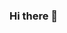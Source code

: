### Hi there 👋

<!--
**Sozialstunde/Sozialstunde** is a ✨ _special_ ✨ repository because its `README.md` (this file) appears on your GitHub profile.

Here are some ideas to get you started:

- 🔭 I’m currently working on some glua Projects and Python Projects
- 🌱 I’m currently learning Python and C++
- 🤔 I’m looking for help with Python
- 💬 Ask me about Stuff from glua and HTML
- 📫 How to reach me: Discord: Zaros.#3437
-->
